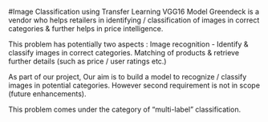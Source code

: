 #Image Classification using Transfer Learning VGG16 Model
Greendeck is a vendor who helps retailers in identifying / classification of images in correct categories & further helps in price intelligence.

This problem has potentially two aspects :
Image recognition - Identify & classify images in correct categories. 
Matching of products & retrieve further details (such as price / user ratings etc.)

As part of our project, Our aim is to build a model to recognize / classify images in potential categories. However second requirement is not in scope (future enhancements).

This problem comes under the category of “multi-label” classification.
